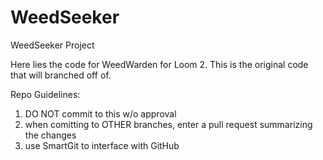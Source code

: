# WeedSeeker
WeedSeeker Project

Here lies the code for WeedWarden for Loom 2.
This is the original code that will branched off of.

Repo Guidelines:
1. DO NOT commit to this w/o approval
2. when comitting to OTHER branches, enter a pull request summarizing the changes
3. use SmartGit to interface with GitHub
